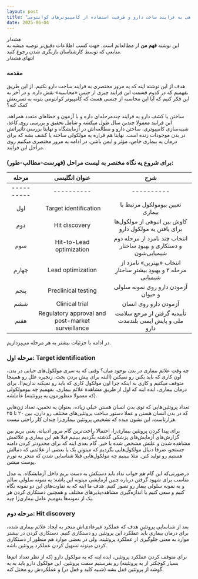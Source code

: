```yaml
---
layout: post
title: "نگاهی به فرایند ساخت دارو و ظرفیت استفاده از کامپیوترهای کوانتومی"
date: 2025-06-04
---
```


_هشدار_  
 این نوشته **فهم من** از مطالعاتم است. جهت کسب اطلاعات دقیق‌تر توصیه میشه به منابعی که توسط کارشناسان بازنگری شدن رجوع کنید.  
 انتهای _هشدار_

### مقدمه
هدف از این نوشته اینه که یه مرور مختصری به فرایند ساخت دارو بکنیم. از این طریق بفهمیم که در کدوم قسمت این فرایند چیزی از جنس «محاسبه» نقش داره. و در آخر به این فکر کنیم که آیا این محاسبه از جنسی هست که کامپیوتر کوانتومی بتونه به تسریعش کمک کنه؟ 

ساختن یا کشف دارو یه فرایند چندمرحله‌ای داره و با آزمون و خطاهای متعدد همراهه. این فرایند معمولا چندین سال طول میکشه و شامل تحقیق و بررسی روی کاغذ، شبیه‌سازی کامپیوتری، ساختن دارو و مطالعه‌اش در آزمایشگاه و نهایتا بررسی تأثیراتش در بدن موجودات زنده است. نهایتا هم قراره یه مولکولی ساخته یا کشف بشه که برای درمان یه بیماری خاص، مؤثر و ایمن باشن. در ادامه یه مرور مختصری میکنیم روی مراحل این فرایند.

### برای شروع یه نگاه مختصر به لیست مراحل (فهرست-مطالب-طور): 

| مرحله | عنوان انگلیسی | شرح |
|:---:|:---:|:---:|
|----------|----------|----------|
| اول |‌ Target identification | تعیین بیومولکول مرتبط با بیماری |
| دوم | Hit discovery | کاوش بین انبوهی از مولکول‌ها برای یافتن یه مولکول دارو |
| سوم | Hit-to-Lead optimization | انتخاب چند نامزد از مرحله دوم و دستکاری و بهبودِ ساختار شیمیایی‌شون |
| چهارم | Lead optimization | انتخاب «بهترین» نامزد از مرحله ۳ و بهبودِ بیشترِ ساختارِ شیمیایی |
| پنجم | Preclinical testing | آزمودن دارو روی نمونه سلولی و حیوان |
| ششم | Clinical trial | آزمودن دارو روی انسان‌ |
| هفتم | Regulatory approval and post-market surveillance | تأییدیه گرفتن از مرجع سلامت ملی و پایش ایمنی بلندمدت دارو |


در ادامه با جزئیات بیشتر به هر مرحله می‌پردازیم.

### مرحله اول: Target identification

چه وقت علائم بیماری در بدن بوجود میان؟ وقتی که یه سری مولکول‌های حیاتی در بدن، اون کاری که باید بکنن رو نمیکنن (البته برای پیش بردن بحث، زنجیره علل رو همینجا متوقف میکنیم و کاری به اینکه چرا اون مولکول کاری که باید رو نمیکنه نداریم!). برای درمان بیماری، ایده اینه که اول از طریق مشاهدهٔ علائم بیماری، بفهمیم چه بیومولکولی (که معمولا منظورمون یه پروتئینه) عاملشه. 

تعداد پروتئین‌هایی که توی بدن انسان هستن خیلی زیاده. بعنوان یه تخمین، تعداد ژن‌هایی که در بدن انسان هستن و عملا دستور ساخت پروتئین‌های مختلف رو دارن، بین ۲۰ تا ۲۵  هزارتاست. این نشون میده که تشخیص پروتئین بیماری‌زا چندان کار راحتی نیست.

 برای پیدا کردن پروتئین بیماری‌زا، احتمالا راحت‌ترین گام مرور ادبیاته. یعنی بریم بین گزارش‌های آزمایش‌های پزشکی گذشته بگردیم ببینیم قبلا هم این بیماری و علائمش مشاهده شدن و علتش مشخص شده یا خیر. گام بعدی اینه که برای محدودتر کردن دامنه جستجو، صرفا دنبال مولکول‌هایی بگردیم که میتونن یک یا بعضی از علائمی که دنبالش هستیم رو تولید کنن. مثلا ببینیم چه مولکول‌هایی قبلا شناسایی شدن که منجر به تورم پوست میشن. 

درصورتی‌که این گام هم جواب نداد باید دستکش به دست بریم داخل آزمایشگاه. یه مدل مناسب برای شهود گرفتن درباره چنین آزمایشی میتونه این باشه: یه نمونه سلولی سالم و یه نمونه سلولی بیمار رو تصور کنیم. هدف ما اینه که به تفاوت‌های این دو نمونه نگاه کنیم و سعی کنیم با اندازه‌گیری مشاهده‌پذیرهای مختلف و همچنین دستکاری کردن هر یک از نمونه‌ها بفهمیم عامل بیماری‌زا چیه.


### مرحله دوم: Hit discovery
بعد از شناسایی پروتئینِ هدف که عملکرد غیرعادی‌اش منجر به ایجاد علائم بیماری شده، برای درمان بیماری باید عملکرد این پروتئین رو دستکاری کنیم. دستکاری کردن در بیشتر موارد به معنی جلوگیری از عملکرد پروتئینه. ولی در بعضی موارد هم منظور از دستکاری کردن میتونه تسهیل کردن عملکرد پروتئین باشه. 

برای متوقف کردن عملکرد پروتئین، ایده اینه که یه مولکول دارو (که از نظر تعداد اتم‌ها بسیار کوچکتر از یه پروتئینه) رو بفرستیم سمت پروتئین. این مولکول دارو باید به یه گوشه از پروتئین قفل بشه (شبیه کلید و قفلِ در) و عملکردش رو مختل کنه. 

